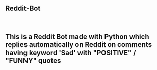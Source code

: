 <h2>Reddit-Bot</h2><br>
<h2>This is a Reddit Bot made with Python which replies automatically on Reddit on comments having keyword 'Sad' with "POSITIVE" / "FUNNY" quotes</h2>




